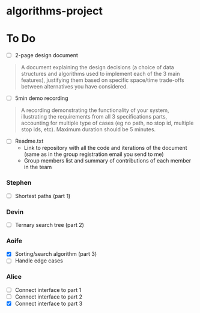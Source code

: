 # algorithms-project

# To Do

- [ ] 2-page design document
> A document explaining the design decisions (a choice of data structures and algorithms used to implement each of the 3 main features), justifying them based on specific space/time trade-offs between alternatives you have considered. 


- [ ] 5min demo recording
> A recording demonstrating the functionality of your system, illustrating the requirements from all 3 specifications parts, accounting for multiple type of cases (eg no path, no stop id, multiple stop ids, etc). Maximum duration should be 5 minutes.


- [ ] Readme.txt
    - Link to repository with all the code and iterations of the document (same as in the group
    registration email you send to me)
    - Group members list and summary of contributions of each member in the team

### Stephen
- [ ] Shortest paths (part 1)

### Devin

- [ ] Ternary search tree (part 2)

### Aoife

- [x] Sorting/search algorithm (part 3)
- [ ] Handle edge cases

### Alice
- [ ] Connect interface to part 1
- [ ] Connect interface to part 2
- [x] Connect interface to part 3